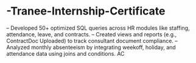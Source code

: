 # -Tranee-Internship-Certificate
– Developed 50+ optimized SQL queries across HR modules like staffing, attendance, leave, and contracts. – Created views and reports (e.g., ContractDoc Uploaded) to track consultant document compliance. – Analyzed monthly absenteeism by integrating weekoff, holiday, and attendance data using joins and conditions. AC
